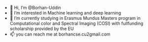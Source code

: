 - 👋 Hi, I’m @Borhan-Uddin
- 👀 I’m interested in Machine learning and deep learning
- 🌱 I’m currently studying in Erasmus Mundus Masters program in Computational color and Spectral Imaging (COSI) with fullfunding scholarship provided by the EU
- 📫 you can reach me at borhancse.cu2gmail.com 

<!---
Borhan-Uddin/Borhan-Uddin is a ✨ special ✨ repository because its `README.md` (this file) appears on your GitHub profile.
You can click the Preview link to take a look at your changes.
--->
